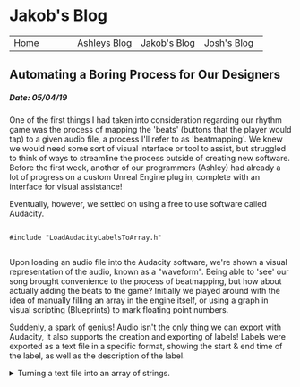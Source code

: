 # Jakob's Blog
 
 <!-- Nav -->
<table style="border:0px none;" width="100%">
	<tr>
		<td width="25%"> <a href="index.html"> Home </a> </td>
		<td width="25%"> <a href="amsBlog.html">Ashleys Blog</a> </td>
		<td width="25%"> <a href="jakobBlog.html">Jakob's Blog</a> </td>
		<td width="25%"> <a href="joshBlog.html">Josh's Blog</a> </td>
	</tr>
</table>

<!-- Main Content -->

## Automating a Boring Process for Our Designers
##### Date: 05/04/19

One of the first things I had taken into consideration regarding our rhythm game was the process of mapping the 'beats' (buttons that the player would tap) to a given audio file, a process I'll refer to as 'beatmapping'. We knew we would need some sort of visual interface or tool to assist, but struggled to think of ways to streamline the process outside of creating new software. Before the first week, another of our programmers (Ashley) had already a lot of progress on a custom Unreal Engine plug in, complete with an interface for visual assistance! 

Eventually, however, we settled on using a free to use software called Audacity.

```

#include "LoadAudacityLabelsToArray.h"
	
```

Upon loading an audio file into the Audacity software, we're shown a visual representation of the audio, known as a "waveform". Being able to 'see' our song brought convenience to the process of beatmapping, but how about actually adding the beats to the game? Initially we played around with the idea of manually filling an array in the engine itself, or using a graph in visual scripting (Blueprints) to mark floating point numbers.

Suddenly, a spark of genius! Audio isn't the only thing we can export with Audacity, it also supports the creation and exporting of labels! Labels were exported as a text file in a specific format, showing the start & end time of the label, as well as the description of the label.

<details><summary>Turning a text file into an array of strings.</summary>
<p>
```

TArray<FString> ULoadAudacityLabelsToArray::LoadTextFile()
{
	FString textfile = CreateFilePath();
	FString loadResult = ReadFileToString(textfile);
	PrintLoadResultSuccess(loadResult);
	TArray<FString> notes = SeparateTextFileByLine(loadResult);

	return notes;
}

```
</p>
</details>

<details><summary>Reading a text file with Unreal.</summary>
<p>
```

FString ULoadAudacityLabelsToArray::ReadFileToString(FString &textfile)
{
	FString loadResult = "";
	UE_LOG(LogSpawnerPopulator, Log, TEXT("Attempting to read Audacity labels from file: %s"), *textfile);

	FFileHelper::LoadFileToString(OUT loadResult, *textfile);

	return loadResult;
}

```
</p>
</details>

The start time of the label would represent the 'perfect time' for the player to hit a note, while any notes the player has to 'hold' would also take advantage of the end time. The label description would specify which lane, type and special modifiers the note should spawn with. For example, "lpb" would spawn a note in the LEFT lane, with the POISON note type, with the BUBBLED modifier.

<details><summary>Reading a text file with Unreal.</summary>
<p>
```

	// We have loadResult, a raw string version of the text file
	// Load result has the following structure:
	//  5.000000	5.000000    rlb
	//  7.000000	8.500000	lh
	//	(start_number) (tab) (end_number (for hold notes)) (tab) (label) ('/r' then '/n')

```
</p>
</details>

This allows our designers to 

Here's the function from the first working revision of the class that would actually do the interpretation, character by character. Be careful however, it contains a rather lengthy "if" statement.

<details><summary>if (reader == click here) {show mess}</summary>
<p>
```

void ULoadAudacityLabelsToArray::InterrogateLines()
{
	// noteData.noteTime = GetLabelStart();
	// noteData.noteHoldLength = GetHoldTime(noteData.noteTime);

	// GetHoldTime() will include GetLabelEnd() and subtract it from GetLabelStart's value

	// noteData.bIsLeft = bGetNoteLane();
	// noteData.noteType = GetNoteType();
	// noteData.bIsBubbled = bGetNoteBubbled();

	FString decimalAndNumbers = "0123456789.";

	int32 lineNumber = 0;
	FString currentLine = "";
	FString currentChar = ""; 
	FString lastLetterSeen = "";
	bool bSpaceSeen = false;

	FString noteTimeString = "";
	FString noteTimeEndString = "";

	for (int32 i = 0; i < textFileLines.Num(); i++)
	{
		currentLine = textFileLines[i];
		lineNumber++;
		
		for (int32 j = 0; j < currentLine.Len(); j++)
		{
			currentChar = currentLine.Mid(j, 1).ToLower();

			if (decimalAndNumbers.Contains(currentChar))
			{
				if (bSpaceSeen) { noteTimeEndString.Append(currentChar); }
				else { noteTimeString.Append(currentChar); }
			}

			else if ((currentChar == " ") || (currentChar == "	")) { bSpaceSeen = true; }

			else if ((currentChar == "\n") || (currentChar == "\r")) 
			{ 
				if ((lastLetterSeen == "l") || (lastLetterSeen == "r")) { noteData.noteType = ENoteType::Default; }

				lastLetterSeen = "";
				
				bSpaceSeen = false;
			}

			else if (currentChar == bubbleLetter)
			{
				noteData.bIsBubbled = true;
				UE_LOG(GenerateNotesArray, Log, TEXT("Line number '%d': Just bubbled a note at %s seconds."), lineNumber, *noteTimeString);
			}

			else if ((lastLetterSeen == "l") || (lastLetterSeen == "r"))
			{
				if (currentChar == holdLetter)
				{
					noteData.noteType = ENoteType::Hold; 
					lastLetterSeen = holdLetter;

					noteData.noteHoldLength = FCString::Atof(*noteTimeEndString) - FCString::Atof(*noteTimeString);
				}

				else if (currentChar == twinnedLetter) // TODO should twinned note be a boolean? Twinned notes are intended to always be 'tap'
				{
					noteData.noteType = ENoteType::Twinned; 
					lastLetterSeen = twinnedLetter;
				}

				else if (currentChar == rightSwipeLetter)
				{
					noteData.noteType = ENoteType::Right_Swipe; 
					lastLetterSeen = rightSwipeLetter;
				}

				else if (currentChar == leftSwipeLetter)
				{
					noteData.noteType = ENoteType::Left_Swipe; 
					lastLetterSeen = leftSwipeLetter;
				}

				else if (currentChar == poisonLetter)
				{
					noteData.noteType = ENoteType::Poison; 
					lastLetterSeen = poisonLetter;
				}

				else if (currentChar == fakeLetter)
				{
					noteData.noteType = ENoteType::Fake; 
					lastLetterSeen = fakeLetter;
				}

				// TODO add additional note type checks here, like [ else if (currentChar == bombLetter) { noteData.noteType = ENoteType::Bomb; lastLetterSeen = "b"; }
				// Anything beyond this is error checking

				else if ((currentChar == "l") || (currentChar == "r"))	 { UE_LOG(GenerateNotesArray, Warning, TEXT("Line number '%d': Possible label naming error found in the text file at %s seconds. Please check the names of your labels."), lineNumber, *noteTimeString); }
				
				else if ((currentChar == " ") || (currentChar == "	")) { UE_LOG(GenerateNotesArray, Warning, TEXT("Line number '%d': Please don't put spaces in the label names."), lineNumber); }

				else { UE_LOG(GenerateNotesArray, Error, TEXT("Line number '%d': Unexpected character '%s' found in the text file at %s seconds. Please check the names of your labels."), lineNumber, *currentChar, *noteTimeString); }
			}

			else if ((currentChar == "l") || (currentChar == "r"))
			{
				if (lastLetterSeen == "") // Seeing an "l" or "r" without anything before it is the expected case
				{
					noteData.noteTime = FCString::Atof(*noteTimeString); // Set the time of the note
					
					if (currentChar == "l") { lastLetterSeen = "l"; bIsLeft = true; }
					else					{ lastLetterSeen = "r"; bIsLeft = false; }
				}
				else // the last letter seen is something unexpected, perhaps the label is 3 letters long or the designers tried to add a new note type beginning with "l" or "r"
				{ 
					UE_LOG(GenerateNotesArray, Error, TEXT("Line number '%d': Label naming error found in the text file at %s seconds. Please check the names of your labels."), lineNumber, *noteTimeString); 
				}
			}

			else  // Someone messed up the label name pretty badly to end up here.
			{ 
				lastLetterSeen = currentChar;

				UE_LOG(GenerateNotesArray, Error, TEXT("Line number '%d': Serious label naming error found in the text file at %s seconds. I saw a '%s'. Check the names of your labels."), lineNumber, *noteTimeString, *currentChar); 
			}
		}

		if (bSpamLogWithSuccessfulNotes) // this is just for logging and confirming the note type in real time
		{
			if (bIsLeft) 
			{ 
				leftSpawner->AddInputTime( noteData); 
				UE_LOG(GenerateNotesArray, Log, TEXT("Line number '%d': Note added successfully. Time: %s. Side: LEFT. Type: %s. Hold time: %s."), lineNumber, *noteTimeString, *EnumToString(noteData.noteType), *FString::SanitizeFloat(noteData.noteHoldLength));
			}
			else // is Right
			{ 
				rightSpawner->AddInputTime( noteData ); 
				UE_LOG(GenerateNotesArray, Log, TEXT("Line number '%d': Note added successfully. Time: %s. Side: RIGHT. Type: %s. Hold time: %s."), lineNumber, *noteTimeString, *EnumToString(noteData.noteType), *FString::SanitizeFloat(noteData.noteHoldLength));
			}
		}
		else
		{
			if (bIsLeft)  
				leftSpawner->AddInputTime( noteData ); 
			else		  
				rightSpawner->AddInputTime( noteData );
		}
		noteTimeString = "";
		noteTimeEndString = "";
		noteData.noteHoldLength = 0.0f;
		noteData.bIsBubbled = false;
	}
}

```
</p>
</details>

Wow.

As we can see in the last few lines, we communicate directly with the note spawner instances to use their AddInputTime functions. This adds the noteData of each individual note, including time, type, 'hold' length and "is bubbled".

I've recently 
